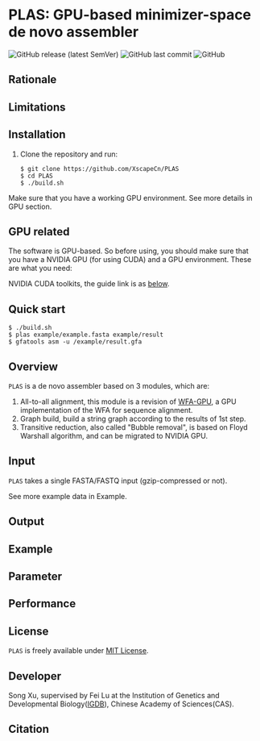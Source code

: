 # PLAS: GPU-based minimizer-space de novo assembler



![GitHub release (latest SemVer)](https://img.shields.io/github/v/release/ekimb/rust-mdbg)
![GitHub last commit](https://img.shields.io/github/last-commit/ekimb/rust-mdbg)
![GitHub](https://img.shields.io/github/license/ekimb/rust-mdbg)



## Rationale





## Limitations





## Installation

1. Clone the repository and run:

   ```Shell
   $ git clone https://github.com/XscapeCn/PLAS
   $ cd PLAS
   $ ./build.sh
   ```

Make sure that you have a working GPU  environment. See more details in GPU section.



## GPU related

The software is GPU-based. So before using, you should make sure that you have a NVIDIA GPU (for using CUDA) and a GPU environment. These are what you need:

NVIDIA CUDA toolkits, the guide link is as [below](https://docs.nvidia.com/cuda/cuda-installation-guide-linux/index.html).



## Quick start

```Shell
$ ./build.sh
$ plas example/example.fasta example/result
$ gfatools asm -u /example/result.gfa
```



## Overview

`PLAS` is a de novo assembler based on 3 modules, which are:

1. All-to-all alignment, this module is a revision of [WFA-GPU](https://github.com/quim0/WFA-GPU), a GPU implementation of the WFA for sequence alignment.
2. Graph build, build a string graph according to the results of 1st step.
3. Transitive reduction, also called "Bubble removal", is based on Floyd Warshall algorithm, and can be migrated to NVIDIA GPU.

## Input

`PLAS` takes a single FASTA/FASTQ input (gzip-compressed or not). 

See more example data in Example.

## Output



## Example



## Parameter



## Performance



## License

`PLAS` is freely available under [MIT License](https://opensource.org/licenses/MIT).



## Developer

Song Xu, supervised by Fei Lu at the Institution of Genetics and Developmental Biology([IGDB](http://www.genetics.cas.cn/)), Chinese Academy of Sciences(CAS).



## Citation
